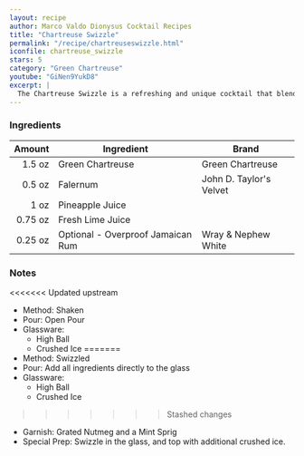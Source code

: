 ```yaml
---
layout: recipe
author: Marco Valdo Dionysus Cocktail Recipes
title: "Chartreuse Swizzle"
permalink: "/recipe/chartreuseswizzle.html"
iconfile: chartreuse_swizzle
stars: 5
category: "Green Chartreuse"
youtube: "GiNen9YukD8"
excerpt: |
  The Chartreuse Swizzle is a refreshing and unique cocktail that blends the herbal sweetness of Chartreuse with the tropical flavors of pineapple and lime.
---
```


### Ingredients

|  Amount | Ingredient                        | Brand                   |
| ------: | --------------------------------- | ----------------------- |
|  1.5 oz | Green Chartreuse                  | Green Chartreuse        |
|  0.5 oz | Falernum                          | John D. Taylor's Velvet |
|    1 oz | Pineapple Juice                   |
| 0.75 oz | Fresh Lime Juice                  |
| 0.25 oz | Optional - Overproof Jamaican Rum | Wray & Nephew White     |

### Notes

<<<<<<< Updated upstream
- Method: Shaken
- Pour: Open Pour
- Glassware:
  - High Ball
  - Crushed Ice
=======
- Method: Swizzled
- Pour: Add all ingredients directly to the glass
- Glassware: 
    - High Ball
    - Crushed Ice
>>>>>>> Stashed changes
- Garnish: Grated Nutmeg and a Mint Sprig
- Special Prep: Swizzle in the glass, and top with additional crushed ice.
